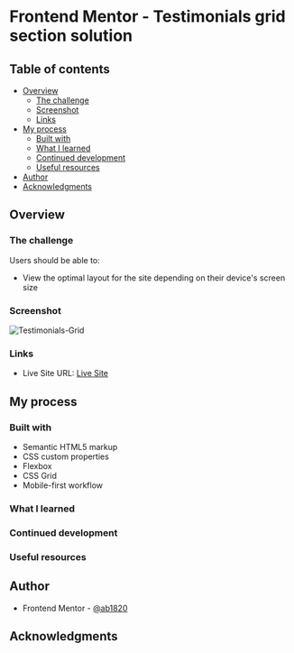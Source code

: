 # Frontend Mentor - Testimonials grid section solution

## Table of contents

- [Overview](#overview)
  - [The challenge](#the-challenge)
  - [Screenshot](#screenshot)
  - [Links](#links)
- [My process](#my-process)
  - [Built with](#built-with)
  - [What I learned](#what-i-learned)
  - [Continued development](#continued-development)
  - [Useful resources](#useful-resources)
- [Author](#author)
- [Acknowledgments](#acknowledgments)



## Overview

### The challenge

Users should be able to:

- View the optimal layout for the site depending on their device's screen size

### Screenshot

![Testimonials-Grid](https://user-images.githubusercontent.com/114027684/208971510-b12553b6-f3d9-459f-bf02-e0a4139d47c7.png)


### Links

- Live Site URL: [Live Site](https://ab1820.github.io/Testimonials-Grid/)

## My process

### Built with

- Semantic HTML5 markup
- CSS custom properties
- Flexbox
- CSS Grid
- Mobile-first workflow

### What I learned

### Continued development

### Useful resources

## Author

- Frontend Mentor - [@ab1820](https://www.frontendmentor.io/profile/ab1820)

## Acknowledgments

